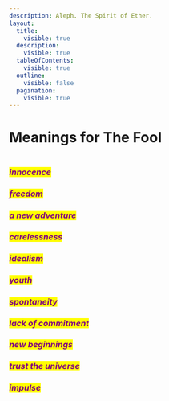 ```yaml
---
description: Aleph. The Spirit of Ether.
layout:
  title:
    visible: true
  description:
    visible: true
  tableOfContents:
    visible: true
  outline:
    visible: false
  pagination:
    visible: true
---
```


# Meanings for The Fool

<figure><img src="../../../../../../../.gitbook/assets/IMG_7994.jpg" alt=""><figcaption></figcaption></figure>

### _<mark style="color:purple;">innocence</mark>_

### _<mark style="color:purple;">freedom</mark>_

### _<mark style="color:purple;">a new adventure</mark>_

### _<mark style="color:purple;">carelessness</mark>_

### _<mark style="color:purple;">idealism</mark>_

### _<mark style="color:purple;">youth</mark>_

### _<mark style="color:purple;">spontaneity</mark>_

### _<mark style="color:purple;">lack of commitment</mark>_

### _<mark style="color:purple;">new beginnings</mark>_&#x20;

### _<mark style="color:purple;">trust the universe</mark>_&#x20;

### _<mark style="color:purple;">impulse</mark>_

